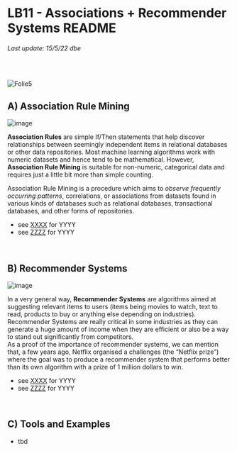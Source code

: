 # LB11 - Associations + Recommender Systems  README
###### Last update: 15/5/22 dbe
</br>

![Folie5](https://user-images.githubusercontent.com/52699611/168466677-047e77c5-1a2a-421e-a253-51592ed2773e.PNG)


## A) Association Rule Mining

![image](https://user-images.githubusercontent.com/52699611/168466878-2537ea5c-d4c3-4627-9687-dbbb6df2fd1a.png)

**Association Rules** are simple If/Then statements that help discover relationships between seemingly independent items in relational databases or other data repositories. Most machine learning algorithms work with numeric datasets and hence tend to be mathematical. However, **Association Rule Mining** is suitable for non-numeric, categorical data and requires just a little bit more than simple counting. 

Association Rule Mining is a procedure which aims to *observe frequently occurring patterns*, correlations, or associations from datasets found in various kinds of databases such as relational databases, transactional databases, and other forms of repositories.

* see [XXXX](https://youtu.be/nk2CQITm_eo) for YYYY 
* see [ZZZZ](https://youtu.be/u1cc1r_Y7M0) for YYYY    
</br>


## B) Recommender Systems

![image](https://user-images.githubusercontent.com/52699611/168466785-72744e95-4340-4bc2-8a83-ee23ec0ab086.png)

In a very general way, **Recommender Systems** are algorithms aimed at suggesting relevant items to users (items being movies to watch, text to read, products to buy or anything else depending on industries). Recommender Systems are really critical in some industries as they can generate a huge amount of income when they are efficient or also be a way to stand out significantly from competitors.  
As a proof of the importance of recommender systems, we can mention that, a few years ago, Netflix organised a challenges (the “Netflix prize”) where the goal was to produce a recommender system that performs better than its own algorithm with a prize of 1 million dollars to win.

* see [XXXX](https://youtu.be/nk2CQITm_eo) for YYYY 
* see [ZZZZ](https://youtu.be/u1cc1r_Y7M0) for YYYY    
</br>



## C) Tools and Examples  

* tbd
